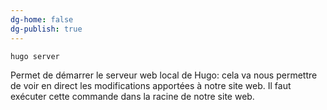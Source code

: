 ```yaml
---
dg-home: false
dg-publish: true
---
```


````
hugo server
````

Permet de démarrer le serveur web local de Hugo: cela va nous permettre de voir en direct les modifications apportées à notre site web. Il faut exécuter cette commande dans la racine de notre site web.
